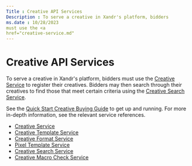 ```yaml
---
Title : Creative API Services
Description : To serve a creative in Xandr's platform, bidders
ms.date : 10/28/2023
must use the <a
href="creative-service.md"
---
```



# Creative API Services



To serve a creative in Xandr's platform, bidders
must use the <a
href="creative-service.md"
class="xref" target="_blank">Creative Service</a> to register their
creatives. Bidders may then search through their creatives to find those
that meet certain criteria using the <a
href="creative-search-service.md"
class="xref" target="_blank">Creative Search Service</a>.

See the <a
href="quick-start-creative-buying-guide.md"
class="xref" target="_blank">Quick Start Creative Buying Guide</a> to
get up and running. For more in-depth information, see the relevant
service references.

- <a
  href="creative-service.md"
  class="xref" target="_blank">Creative Service</a>
- <a
  href="creative-template-service.md"
  class="xref" target="_blank">Creative Template Service</a>
- <a
  href="creative-format-service.md"
  class="xref" target="_blank">Creative Format Service</a>
- <a
  href="pixel-template-service.md"
  class="xref" target="_blank">Pixel Template Service</a>
- <a
  href="creative-search-service.md"
  class="xref" target="_blank">Creative Search Service</a>
- <a
  href="creative-macro-check-service.md"
  class="xref" target="_blank">Creative Macro Check Service</a>




